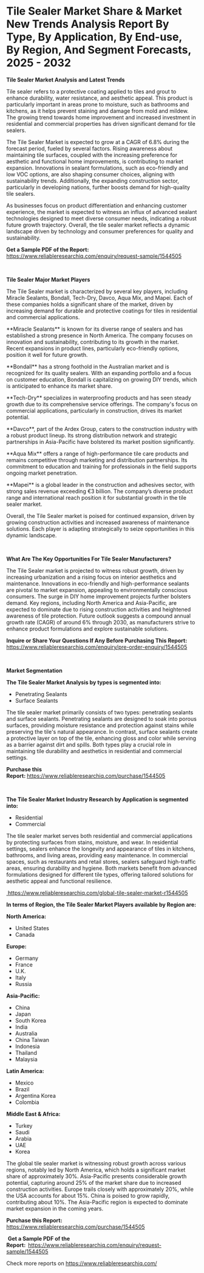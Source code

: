 <p><h1>Tile Sealer Market Share & Market New Trends Analysis Report By Type, By Application, By End-use, By Region, And Segment Forecasts, 2025 - 2032</h1></p><p><strong>Tile Sealer Market Analysis and Latest Trends</strong></p>
<p><p>Tile sealer refers to a protective coating applied to tiles and grout to enhance durability, water resistance, and aesthetic appeal. This product is particularly important in areas prone to moisture, such as bathrooms and kitchens, as it helps prevent staining and damage from mold and mildew. The growing trend towards home improvement and increased investment in residential and commercial properties has driven significant demand for tile sealers.</p><p>The Tile Sealer Market is expected to grow at a CAGR of 6.8% during the forecast period, fueled by several factors. Rising awareness about maintaining tile surfaces, coupled with the increasing preference for aesthetic and functional home improvements, is contributing to market expansion. Innovations in sealant formulations, such as eco-friendly and low VOC options, are also shaping consumer choices, aligning with sustainability trends. Additionally, the expanding construction sector, particularly in developing nations, further boosts demand for high-quality tile sealers.</p><p>As businesses focus on product differentiation and enhancing customer experience, the market is expected to witness an influx of advanced sealant technologies designed to meet diverse consumer needs, indicating a robust future growth trajectory. Overall, the tile sealer market reflects a dynamic landscape driven by technology and consumer preferences for quality and sustainability.</p></p>
<p><strong>Get a Sample PDF of the Report:&nbsp;</strong> <a href="https://www.reliableresearchiq.com/enquiry/request-sample/1544505?utm_campaign=3503&utm_medium=2&utm_source=Github&utm_content=ia&utm_term=31032025&utm_id=tile-sealer">https://www.reliableresearchiq.com/enquiry/request-sample/1544505</a></p>
<p>&nbsp;</p>
<p><strong>Tile Sealer Major Market Players</strong></p>
<p><p>The Tile Sealer market is characterized by several key players, including Miracle Sealants, Bondall, Tech-Dry, Davco, Aqua Mix, and Mapei. Each of these companies holds a significant share of the market, driven by increasing demand for durable and protective coatings for tiles in residential and commercial applications.</p><p>**Miracle Sealants** is known for its diverse range of sealers and has established a strong presence in North America. The company focuses on innovation and sustainability, contributing to its growth in the market. Recent expansions in product lines, particularly eco-friendly options, position it well for future growth.</p><p>**Bondall** has a strong foothold in the Australian market and is recognized for its quality sealers. With an expanding portfolio and a focus on customer education, Bondall is capitalizing on growing DIY trends, which is anticipated to enhance its market share.</p><p>**Tech-Dry** specializes in waterproofing products and has seen steady growth due to its comprehensive service offerings. The company's focus on commercial applications, particularly in construction, drives its market potential.</p><p>**Davco**, part of the Ardex Group, caters to the construction industry with a robust product lineup. Its strong distribution network and strategic partnerships in Asia-Pacific have bolstered its market position significantly.</p><p>**Aqua Mix** offers a range of high-performance tile care products and remains competitive through marketing and distribution partnerships. Its commitment to education and training for professionals in the field supports ongoing market penetration.</p><p>**Mapei** is a global leader in the construction and adhesives sector, with strong sales revenue exceeding €3 billion. The company’s diverse product range and international reach position it for substantial growth in the tile sealer market.</p><p>Overall, the Tile Sealer market is poised for continued expansion, driven by growing construction activities and increased awareness of maintenance solutions. Each player is adapting strategically to seize opportunities in this dynamic landscape.</p></p>
<p>&nbsp;</p>
<p><strong>What Are The Key Opportunities For Tile Sealer Manufacturers?</strong></p>
<p><p>The Tile Sealer market is projected to witness robust growth, driven by increasing urbanization and a rising focus on interior aesthetics and maintenance. Innovations in eco-friendly and high-performance sealants are pivotal to market expansion, appealing to environmentally conscious consumers. The surge in DIY home improvement projects further bolsters demand. Key regions, including North America and Asia-Pacific, are expected to dominate due to rising construction activities and heightened awareness of tile protection. Future outlook suggests a compound annual growth rate (CAGR) of around 6% through 2030, as manufacturers strive to enhance product formulations and explore sustainable solutions.</p></p>
<p><strong>Inquire or Share Your Questions If Any Before Purchasing This Report:</strong> <a href="https://www.reliableresearchiq.com/enquiry/pre-order-enquiry/1544505?utm_campaign=3503&utm_medium=2&utm_source=Github&utm_content=ia&utm_term=31032025&utm_id=tile-sealer">https://www.reliableresearchiq.com/enquiry/pre-order-enquiry/1544505</a></p>
<p>&nbsp;</p>
<p><strong>Market Segmentation</strong></p>
<p><strong>The Tile Sealer Market Analysis by types is segmented into:</strong></p>
<p><ul><li>Penetrating Sealants</li><li>Surface Sealants</li></ul></p>
<p><p>The tile sealer market primarily consists of two types: penetrating sealants and surface sealants. Penetrating sealants are designed to soak into porous surfaces, providing moisture resistance and protection against stains while preserving the tile's natural appearance. In contrast, surface sealants create a protective layer on top of the tile, enhancing gloss and color while serving as a barrier against dirt and spills. Both types play a crucial role in maintaining tile durability and aesthetics in residential and commercial settings.</p></p>
<p><strong>Purchase this Report:&nbsp;</strong><a href="https://www.reliableresearchiq.com/purchase/1544505?utm_campaign=3503&utm_medium=2&utm_source=Github&utm_content=ia&utm_term=31032025&utm_id=tile-sealer">https://www.reliableresearchiq.com/purchase/1544505</a></p>
<p>&nbsp;</p>
<p><strong>The Tile Sealer Market Industry Research by Application is segmented into:</strong></p>
<p><ul><li>Residential</li><li>Commercial</li></ul></p>
<p><p>The tile sealer market serves both residential and commercial applications by protecting surfaces from stains, moisture, and wear. In residential settings, sealers enhance the longevity and appearance of tiles in kitchens, bathrooms, and living areas, providing easy maintenance. In commercial spaces, such as restaurants and retail stores, sealers safeguard high-traffic areas, ensuring durability and hygiene. Both markets benefit from advanced formulations designed for different tile types, offering tailored solutions for aesthetic appeal and functional resilience.</p></p>
<p><a href="https://www.reliableresearchiq.com/global-tile-sealer-market-r1544505?utm_campaign=3503&utm_medium=2&utm_source=Github&utm_content=ia&utm_term=31032025&utm_id=tile-sealer">&nbsp;https://www.reliableresearchiq.com/global-tile-sealer-market-r1544505</a></p>
<p><strong>In terms of Region, the Tile Sealer Market Players available by Region are:</strong></p>
<p>
    <p> <strong> North America: </strong>
        <ul>
            <li>United States</li>
            <li>Canada</li>
        </ul>
        </p> 
    <p> <strong> Europe: </strong>
        <ul>
            <li>Germany</li>
            <li>France</li>
            <li>U.K.</li>
            <li>Italy</li>
            <li>Russia</li>
        </ul>
        </p> 
    <p> <strong> Asia-Pacific: </strong>
        <ul>
            <li>China</li>
            <li>Japan</li>
            <li>South Korea</li>
            <li>India</li>
            <li>Australia</li>
            <li>China Taiwan</li>
            <li>Indonesia</li>
            <li>Thailand</li>
            <li>Malaysia</li>
        </ul>
        </p> 
    <p> <strong> Latin America: </strong>
        <ul>
            <li>Mexico</li>
            <li>Brazil</li>
            <li>Argentina Korea</li>
            <li>Colombia</li>
        </ul>
        </p> 
    <p> <strong> Middle East & Africa: </strong>
        <ul>
            <li>Turkey</li>
            <li>Saudi</li>
            <li>Arabia</li>
            <li>UAE</li>
            <li>Korea</li>
        </ul>
    </p>
    </p>
<p><p>The global tile sealer market is witnessing robust growth across various regions, notably led by North America, which holds a significant market share of approximately 30%. Asia-Pacific presents considerable growth potential, capturing around 25% of the market share due to increased construction activities. Europe trails closely with approximately 20%, while the USA accounts for about 15%. China is poised to grow rapidly, contributing about 10%. The Asia-Pacific region is expected to dominate market expansion in the coming years.</p></p>
<p><strong>Purchase this Report: </strong><a href="https://www.reliableresearchiq.com/purchase/1544505?utm_campaign=3503&utm_medium=2&utm_source=Github&utm_content=ia&utm_term=31032025&utm_id=tile-sealer">https://www.reliableresearchiq.com/purchase/1544505</a></p>
<p>&nbsp;<strong>Get a Sample PDF of the Report:&nbsp;&nbsp;</strong><a href="https://www.reliableresearchiq.com/enquiry/request-sample/1544505?utm_campaign=3503&utm_medium=2&utm_source=Github&utm_content=ia&utm_term=31032025&utm_id=tile-sealer">https://www.reliableresearchiq.com/enquiry/request-sample/1544505</a></p>
<p><strong></strong></p>
<p>Check more reports on <a href="https://www.reliableresearchiq.com/?utm_campaign=3503&utm_medium=2&utm_source=Github&utm_content=ia&utm_term=31032025&utm_id=tile-sealer">https://www.reliableresearchiq.com/</a></p>